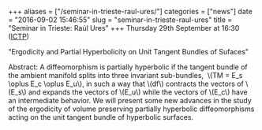 +++
aliases = ["/seminar-in-trieste-raul-ures/"]
categories = ["news"]
date = "2016-09-02 15:46:55"
slug = "seminar-in-trieste-raul-ures"
title = "Seminar in Trieste: Raúl Ures"
+++
Thursday 29th September at 16:30
([ICTP](http://www.ictp.it/research/math/seminars.aspx))

"Ergodicity and Partial Hyperbolicity on Unit Tangent Bundles of
Sufaces"

Abstract: A diffeomorphism is partially hyperbolic if the tangent bundle
of the ambient manifold splits into three invariant sub-bundles,  \\(TM
= E\_s \\oplus E\_c \\oplus E\_u\\), in such a way that \\(df\\)
contracts the vectors of \\(E\_s\\) and expands the vectors of
\\(E\_u\\) while the vectors of \\(E\_c\\) have an intermediate
behavior. We will present some new advances in the study of the
ergodicity of volume preserving partially hyperbolic diffeomorphisms
acting on the unit tangent bundle of hyperbolic surfaces.
